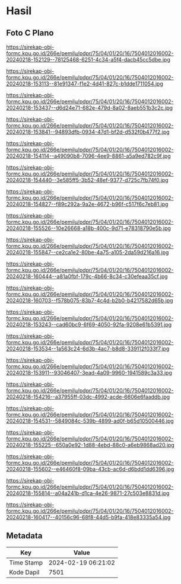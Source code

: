 # Hasil

## Foto C Plano

https://sirekap-obj-formc.kpu.go.id/266e/pemilu/pdpr/75/04/01/20/16/7504012016002-20240218-152129--78125468-6251-4c34-a5f4-dacb45cc5dbe.jpg

https://sirekap-obj-formc.kpu.go.id/266e/pemilu/pdpr/75/04/01/20/16/7504012016002-20240218-153113--81e91347-f1e2-4d41-827c-b1dde1711054.jpg

https://sirekap-obj-formc.kpu.go.id/266e/pemilu/pdpr/75/04/01/20/16/7504012016002-20240218-153437--d6d24e71-682e-479d-8a02-8aeb551b3c2c.jpg

https://sirekap-obj-formc.kpu.go.id/266e/pemilu/pdpr/75/04/01/20/16/7504012016002-20240218-153841--94893dfb-0934-47d1-bf2d-d532f0b477f2.jpg

https://sirekap-obj-formc.kpu.go.id/266e/pemilu/pdpr/75/04/01/20/16/7504012016002-20240218-154114--a49090b8-7096-4ee9-8861-a5a9ed782c9f.jpg

https://sirekap-obj-formc.kpu.go.id/266e/pemilu/pdpr/75/04/01/20/16/7504012016002-20240218-154440--3e585ff5-3b52-48ef-9377-d725c7fb74f0.jpg

https://sirekap-obj-formc.kpu.go.id/266e/pemilu/pdpr/75/04/01/20/16/7504012016002-20240218-154827--f89c292a-9a2e-4672-b96f-c517f6c7eb81.jpg

https://sirekap-obj-formc.kpu.go.id/266e/pemilu/pdpr/75/04/01/20/16/7504012016002-20240218-155526--10e26668-a18b-400c-9d71-e78318790e5b.jpg

https://sirekap-obj-formc.kpu.go.id/266e/pemilu/pdpr/75/04/01/20/16/7504012016002-20240218-155847--ce2ca1e2-80be-4a75-a105-2da59d216a16.jpg

https://sirekap-obj-formc.kpu.go.id/266e/pemilu/pdpr/75/04/01/20/16/7504012016002-20240218-160444--a81a0fbf-179c-4b66-8c34-c30efeaa35cf.jpg

https://sirekap-obj-formc.kpu.go.id/266e/pemilu/pdpr/75/04/01/20/16/7504012016002-20240218-160703--f578b075-83b7-4c4d-b2b0-b4217582d65b.jpg

https://sirekap-obj-formc.kpu.go.id/266e/pemilu/pdpr/75/04/01/20/16/7504012016002-20240218-153243--cad60bc9-6f69-4050-92fa-9208e61b5391.jpg

https://sirekap-obj-formc.kpu.go.id/266e/pemilu/pdpr/75/04/01/20/16/7504012016002-20240218-153534--1a563c24-6d3b-4ac7-b8d8-339112f033f7.jpg

https://sirekap-obj-formc.kpu.go.id/266e/pemilu/pdpr/75/04/01/20/16/7504012016002-20240218-153911--93046407-3ead-4a09-9960-1941589c3a33.jpg

https://sirekap-obj-formc.kpu.go.id/266e/pemilu/pdpr/75/04/01/20/16/7504012016002-20240218-154216--a37955ff-03dc-4992-acde-6606e6faaddb.jpg

https://sirekap-obj-formc.kpu.go.id/266e/pemilu/pdpr/75/04/01/20/16/7504012016002-20240218-154531--5849084c-539b-4899-ad0f-b65d10500446.jpg

https://sirekap-obj-formc.kpu.go.id/266e/pemilu/pdpr/75/04/01/20/16/7504012016002-20240218-155225--650a0e92-1d88-4ebd-88c0-a6eb9868ad20.jpg

https://sirekap-obj-formc.kpu.go.id/266e/pemilu/pdpr/75/04/01/20/16/7504012016002-20240218-155602--e46460f8-09ba-43cb-ac6d-d6bdd1dd6396.jpg

https://sirekap-obj-formc.kpu.go.id/266e/pemilu/pdpr/75/04/01/20/16/7504012016002-20240218-155814--a04a241b-d1ca-4e26-9871-27c503e8831d.jpg

https://sirekap-obj-formc.kpu.go.id/266e/pemilu/pdpr/75/04/01/20/16/7504012016002-20240218-160417--40156c96-68f8-44d5-b9fa-418e83335a54.jpg


## Metadata

| Key        | Value               |
| ---------- | ------------------- |
| Time Stamp | 2024-02-19 06:21:02 |
| Kode Dapil | 7501                |



